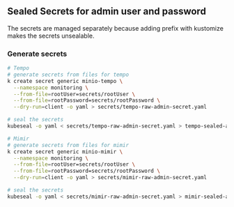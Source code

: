 ## Sealed Secrets for admin user and password
The secrets are managed separately because adding prefix with kustomize makes the secrets unsealable.

### Generate secrets
```sh
# Tempo
# generate secrets from files for tempo
k create secret generic minio-tempo \
  --namespace monitoring \
  --from-file=rootUser=secrets/rootUser \
  --from-file=rootPassword=secrets/rootPassword \
  --dry-run=client -o yaml > secrets/tempo-raw-admin-secret.yaml

# seal the secrets
kubeseal -o yaml < secrets/tempo-raw-admin-secret.yaml > tempo-sealed-admin-secret.yaml

# Mimir
# generate secrets from files for mimir
k create secret generic minio-mimir \
  --namespace monitoring \
  --from-file=rootUser=secrets/rootUser \
  --from-file=rootPassword=secrets/rootPassword \
  --dry-run=client -o yaml > secrets/mimir-raw-admin-secret.yaml

# seal the secrets
kubeseal -o yaml < secrets/mimir-raw-admin-secret.yaml > mimir-sealed-admin-secret.yaml

```

